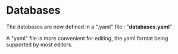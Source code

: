 # Databases

The databases are now defined in a ".yaml" file : "**databases.yaml**"

A "yaml" file is more convenient for editing, the yaml format being supported by most editors.
